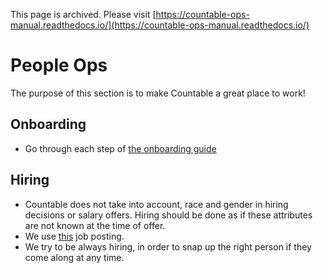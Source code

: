 This page is archived. Please visit [https://countable-ops-manual.readthedocs.io/](https://countable-ops-manual.readthedocs.io/)
# People Ops

The purpose of this section is to make Countable a great place to work!

## Onboarding

  * Go through each step of [the onboarding guide](./ONBOARDING.md)
  
## Hiring

  * Countable does not take into account, race and gender in hiring decisions or salary offers. Hiring should be done as if these attributes are not known at the time of offer.
  * We use [this](./recruiting/POSTING.md) job posting.
  * We try to be always hiring, in order to snap up the right person if they come along at any time.
